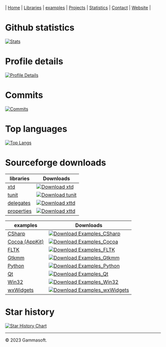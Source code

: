 | [Home](home.md) | [Libraries](libraries.md) | [examples](examples.md) | [Projects](https://sourceforge.net/u/gammasoft71) | [Statistics](statistics.md) | [Contact](contact.md) | [Website](https://gammasoft71.wixsite.com/gammasoft) |

# Github statistics

[![Stats](https://github-readme-stats.vercel.app/api?username=gammasoft71&theme=transparent&hide_title=true&hide_border=true&show_icons=true&icon_color=9F9F9F&bg_color=23272D&text_color=9F9F9F&border_color=9F9F9F&border_radius=4)](statistics.md)

# Profile details

[![Profile Details](https://github-profile-summary-cards.vercel.app/api/cards/profile-details?username=gammasoft71&theme=transparent&hide_title=true)](statistics.md)

# Commits

[![Commits](http://github-profile-summary-cards.vercel.app/api/cards/productive-time?username=gammasoft71&theme=transparent&hide_title=true)](statistics.md)

# Top languages

[![Top Langs](https://github-readme-stats.vercel.app/api/top-langs/?username=gammasoft71&layout=donut-vertical&theme=transparent&hide_title=true&hide_border=true&show_icons=true&icon_color=9F9F9F&bg_color=23272D&text_color=9F9F9F&border_color=9F9F9F&border_radius=4)](statistics.md)

# Sourceforge downloads

| libraries                                                                      | Downloads                                                                                                                                   |
|--------------------------------------------------------------------------------|---------------------------------------------------------------------------------------------------------------------------------------------|
| [xtd](https://sourceforge.net/projects/xtdpro/files/stats/timeline)            | [![Download xtd](https://img.shields.io/sourceforge/dt/xtdpro.svg)](https://sourceforge.net/projects/xtdpro/files/latest/download)          |
| [tunit](https://sourceforge.net/projects/tunitpro/files/stats/timeline)        | [![Download tunit](https://img.shields.io/sourceforge/dt/tunitpro.svg)](https://sourceforge.net/projects/tunitpro/files/latest/download)    |
| [delegates](https://sourceforge.net/projects/delegates/files/stats/timeline)   | [![Download xttd](https://img.shields.io/sourceforge/dt/delegates.svg)](https://sourceforge.net/projects/delegates/files/latest/download)   |
| [properties](https://sourceforge.net/projects/properties/files/stats/timeline) | [![Download xttd](https://img.shields.io/sourceforge/dt/properties.svg)](https://sourceforge.net/projects/properties/files/latest/download) |

| examples                                                                                   | Downloads                                                                                                                                                               |
|--------------------------------------------------------------------------------------------|-------------------------------------------------------------------------------------------------------------------------------------------------------------------------|
| [CSharp](https://sourceforge.net/projects/csharpexample/files/stats/timeline)              | [![Download Examples_CSharp](https://img.shields.io/sourceforge/dt/csharpexample.svg)](https://sourceforge.net/projects/csharpexample/files/latest/download)            |
| [Cocoa (AppKit)](https://sourceforge.net/projects/objectivecexamples/files/stats/timeline) | [![Download Examples_Cocoa](https://img.shields.io/sourceforge/dt/objectivecexamples.svg)](https://sourceforge.net/projects/objectivecexamples/files/latest/download)   |
| [FLTK](https://sourceforge.net/projects/fltkexamples/files/stats/timeline)                 | [![Download Examples_FLTK](https://img.shields.io/sourceforge/dt/fltkexamples.svg)](https://sourceforge.net/projects/fltkexamples/files/latest/download)                |
| [Gtkmm](https://sourceforge.net/projects/gtkmmexamples/files/stats/timeline)               | [![Download Examples_Gtkmm](https://img.shields.io/sourceforge/dt/gtkmmexamples.svg)](https://sourceforge.net/projects/gtkmmexamples/files/latest/download)             |
| [Python](https://sourceforge.net/projects/pythonexample/files/stats/timeline)              | [![Download Examples_Python](https://img.shields.io/sourceforge/dt/pythonexample.svg)](https://sourceforge.net/projects/pythonexample/files/latest/download)            |
| [Qt](https://sourceforge.net/projects/qtexample/files/stats/timeline)                      | [![Download Examples_Qt](https://img.shields.io/sourceforge/dt/qtexample.svg)](https://sourceforge.net/projects/qtexample/files/latest/download)                        |
| [Win32](https://sourceforge.net/projects/win32examples/files/stats/timeline)               | [![Download Examples_Win32](https://img.shields.io/sourceforge/dt/win32examples.svg)](https://sourceforge.net/projects/win32examples/files/latest/download)             |
| [wxWidgets](https://sourceforge.net/projects/wxwidgetsexamples/files/stats/timeline)       | [![Download Examples_wxWidgets](https://img.shields.io/sourceforge/dt/wxwidgetsexamples.svg)](https://sourceforge.net/projects/wxwidgetsexamples/files/latest/download) |

# Star history

[![Star History Chart](https://api.star-history.com/svg?repos=gammasoft71/xtd,gammasoft71/Examples_wxWidgets,gammasoft71/Examples_Qt,gammasoft71/Examples_Cocoa,gammasoft71/Examples_Win32,gammasoft71/Examples_Gtkmm,gammasoft71/Examples_FLTK,gammasoft71/properties,gammasoft71/tunit,gammasoft71/Examples_Gtk,gammasoft71/delegates,gammasoft71/Examples_CSharp,gammasoft71/Examples_Python&type=Date)](https://star-history.com/#gammasoft71/xtd&gammasoft71/Examples_wxWidgets&gammasoft71/Examples_Qt&gammasoft71/Examples_Cocoa&gammasoft71/Examples_Win32&gammasoft71/Examples_Gtkmm&gammasoft71/Examples_FLTK&gammasoft71/properties&gammasoft71/tunit&gammasoft71/Examples_Gtk&gammasoft71/delegates&gammasoft71/Examples_CSharp&gammasoft71/Examples_Python&Date)

______________________________________________________________________________________________

© 2023 Gammasoft.
